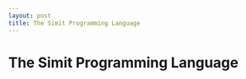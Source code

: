 ```yaml
---
layout: post
title: The Simit Programming Language 
---
```

The Simit Programming Language
==============================
